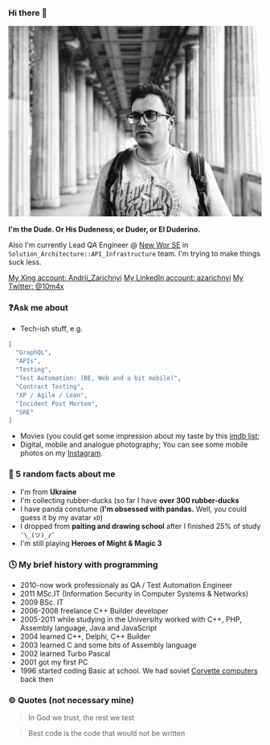 ### Hi there 👋

![azarichnyi](IMG_1689.JPG)

__I'm the Dude. Or His Dudeness, or Duder, or El Duderino.__

Also I'm currently Lead QA Engineer @ [New Wor SE](https://www.new-work.se/en/) in `Solution_Architecture::API_Infrastructure` team.
I'm trying to make things suck less. 

[My Xing account: Andrii_Zarichnyi](https://xing.com/profile/Andrii_Zarichnyi)
[My LinkedIn account: azarichnyi](https://www.linkedin.com/in/azarichnyi/)
[My Twitter: @10m4x](https://twitter.com/10m4x)

### ❓Ask me about

- Tech-ish stuff, e.g.
```json
[ 
  "GraphQL", 
  "APIs",
  "Testing",
  "Test Automation: (BE, Web and a bit mobile)",
  "Contract Testing",
  "XP / Agile / Lean",
  "Incident Post Mortem",
  "SRE"
]
```
- Movies (you could get some impression about my taste by this [imdb list](https://www.imdb.com/list/ls559130705/);
- Digital, mobile and analogue photography; You can see some mobile photos on my [Instagram](https://www.instagram.com/smileofcat/).

### 💬 5 random facts about me
- I'm from __Ukraine__
- I'm collecting rubber-ducks (so far I have __over 300 rubber-ducks__
- I have panda constume (__I'm obsessed with pandas.__ Well, you could guess it by my avatar `xD`)
- I dropped from __paiting and drawing school__ after I finished 25% of study `¯\_(ツ)_/¯`
- I'm still playing __Heroes of Might & Magic 3__

### 🕓 My brief history with programming
- 2010-now work professionaly as QA / Test Automation Engineer 
- 2011 MSc.IT (Information Security in Computer Systems & Networks)
- 2009 BSc. IT
- 2006-2008 freelance C++ Builder developer
- 2005-2011 while studying in the Universilty worked with C++, PHP, Assembly language, Java and JavaScript
- 2004 learned C++, Delphi, C++ Builder
- 2003 learned C and some bits of Assembly language
- 2002 learned Turbo Pascal
- 2001 got my first PC 
- 1996 started coding Basic at school. We had soviet [Corvette computers](https://en.wikipedia.org/wiki/Corvette_(computer)) back then 


### ©️ Quotes (not necessary mine) 
> In God we trust, the rest we test

> Best code is the code that would not be written

<!--
**andrii-zarichnyi/andrii-zarichnyi** is a ✨ _special_ ✨ repository because its `README.md` (this file) appears on your GitHub profile.

Here are some ideas to get you started:

- 🔭 I’m currently working on ...
- 🌱 I’m currently learning ...
- 👯 I’m looking to collaborate on ...
- 🤔 I’m looking for help with ...
- 💬 Ask me about ...
- 📫 How to reach me: ...
- 😄 Pronouns: ...
- ⚡ Fun fact: ...
-->
